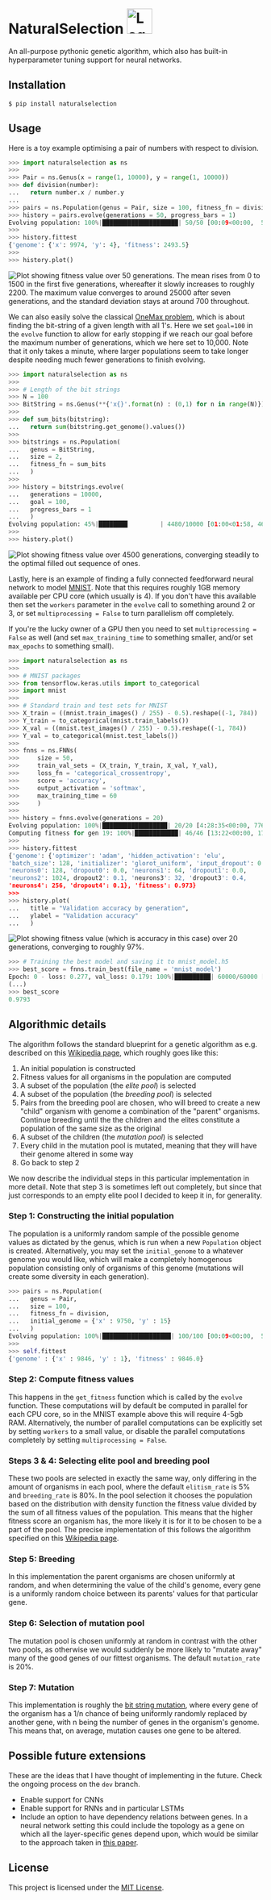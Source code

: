 # NaturalSelection <img src="https://filedn.com/lRBwPhPxgV74tO0rDoe8SpH/naturalselection_data/logo.png" width="50" height="50" alt="Logo of green flower"/>

An all-purpose pythonic genetic algorithm, which also has built-in hyperparameter tuning support for neural networks.


## Installation

```
$ pip install naturalselection
```


## Usage

Here is a toy example optimising a pair of numbers with respect to division.

```python
>>> import naturalselection as ns
>>>
>>> Pair = ns.Genus(x = range(1, 10000), y = range(1, 10000))
>>> def division(number):
...   return number.x / number.y
...
>>> pairs = ns.Population(genus = Pair, size = 100, fitness_fn = division)
>>> history = pairs.evolve(generations = 50, progress_bars = 1)
Evolving population: 100%|█████████████████████| 50/50 [00:09<00:00,  5.28it/s]
>>>
>>> history.fittest
{'genome': {'x': 9974, 'y': 4}, 'fitness': 2493.5}
>>>
>>> history.plot()
```

![Plot showing fitness value over 50 generations. The mean rises from 0 to 1500 in the first five generations, whereafter it slowly increases to roughly 2200. The maximum value converges to around 25000 after seven generations, and the standard deviation stays at around 700 throughout.](https://filedn.com/lRBwPhPxgV74tO0rDoe8SpH/naturalselection_data/numbers_example.png)


We can also easily solve the classical [OneMax problem](http://tracer.lcc.uma.es/problems/onemax/onemax.html), which is about finding the bit-string of a given length with all 1's. Here we set `goal=100` in the `evolve` function to allow for early stopping if we reach our goal before the maximum number of generations, which we here set to 10,000. Note that it only takes a minute, where larger populations seem to take longer despite needing much fewer generations to finish evolving.

```python
>>> import naturalselection as ns
>>>
>>> # Length of the bit strings
>>> N = 100
>>> BitString = ns.Genus(**{'x{}'.format(n) : (0,1) for n in range(N)})
>>>
>>> def sum_bits(bitstring):
...   return sum(bitstring.get_genome().values())
>>>
>>> bitstrings = ns.Population(
...   genus = BitString,
...   size = 2,
...   fitness_fn = sum_bits
...   )
>>> 
>>> history = bitstrings.evolve(
...   generations = 10000,
...   goal = 100, 
...   progress_bars = 1
...   )
Evolving population: 45%|████████         | 4480/10000 [01:00<01:58, 46.43it/s]
>>> 
>>> history.plot()
```

![Plot showing fitness value over 4500 generations, converging steadily to the optimal filled out sequence of ones.](https://filedn.com/lRBwPhPxgV74tO0rDoe8SpH/naturalselection_data/1max_example.png)


Lastly, here is an example of finding a fully connected feedforward neural network to model [MNIST](https://en.wikipedia.org/wiki/MNIST_database). Note that this requires roughly 1GB memory available per CPU core (which usually is 4). If you don't have this available then set the `workers` parameter in the `evolve` call to something around 2 or 3, or set `multiprocessing = False` to turn parallelism off completely. 

If you're the lucky owner of a GPU then you need to set `multiprocessing = False` as well (and set `max_training_time` to something smaller, and/or set `max_epochs` to something small).

```python
>>> import naturalselection as ns
>>>
>>> # MNIST packages
>>> from tensorflow.keras.utils import to_categorical
>>> import mnist
>>>
>>> # Standard train and test sets for MNIST
>>> X_train = ((mnist.train_images() / 255) - 0.5).reshape((-1, 784))
>>> Y_train = to_categorical(mnist.train_labels())
>>> X_val = ((mnist.test_images() / 255) - 0.5).reshape((-1, 784))
>>> Y_val = to_categorical(mnist.test_labels())
>>>
>>> fnns = ns.FNNs(
>>>     size = 50,
>>>     train_val_sets = (X_train, Y_train, X_val, Y_val),
>>>     loss_fn = 'categorical_crossentropy',
>>>     score = 'accuracy',
>>>     output_activation = 'softmax',
>>>     max_training_time = 60
>>>     )
>>> 
>>> history = fnns.evolve(generations = 20)
Evolving population: 100%|██████████████████| 20/20 [4:28:35<00:00, 776.70s/it]
Computing fitness for gen 19: 100%|████████████| 46/46 [13:22<00:00, 17.44s/it]
>>> 
>>> history.fittest
{'genome': {'optimizer': 'adam', 'hidden_activation': 'elu',
'batch_size': 128, 'initializer': 'glorot_uniform', 'input_dropout': 0.1,
'neurons0': 128, 'dropout0': 0.0, 'neurons1': 64, 'dropout1': 0.0,
'neurons2': 1024, dropout2': 0.1, 'neurons3': 32, 'dropout3': 0.4,
'neurons4': 256, 'dropout4': 0.1}, 'fitness': 0.973}
>>> 
>>> history.plot(
...   title = "Validation accuracy by generation",
...   ylabel = "Validation accuracy"
...   )
```

![Plot showing fitness value (which is accuracy in this case) over 20 generations, converging to roughly 97%.](https://filedn.com/lRBwPhPxgV74tO0rDoe8SpH/naturalselection_data/mnist_example.png)

```python
>>> # Training the best model and saving it to mnist_model.h5
>>> best_score = fnns.train_best(file_name = 'mnist_model')
Epoch: 0 - loss: 0.277, val_loss: 0.179: 100%|██████████| 60000/60000 [00:31<00:00, 244.79it/s]
(...)
>>> best_score
0.9793
```


## Algorithmic details

The algorithm follows the standard blueprint for a genetic algorithm as e.g. described on this [Wikipedia page](https://en.wikipedia.org/wiki/Genetic_algorithm), which roughly goes like this:

1. An initial population is constructed
2. Fitness values for all organisms in the population are computed
3. A subset of the population (the *elite pool*) is selected
4. A subset of the population (the *breeding pool*) is selected
5. Pairs from the breeding pool are chosen, who will breed to create a new "child" organism with genome a combination of the "parent" organisms. Continue breeding until the the children and the elites constitute a population of the same size as the original
6. A subset of the children (the *mutation pool*) is selected
7. Every child in the mutation pool is mutated, meaning that they will have their genome altered in some way
8. Go back to step 2

We now describe the individual steps in this particular implementation in more detail. Note that step 3 is sometimes left out completely, but since that just corresponds to an empty elite pool I decided to keep it in, for generality.

### Step 1: Constructing the initial population

The population is a uniformly random sample of the possible genome values as dictated by the genus, which is run when a new `Population` object is created. Alternatively, you may set the `initial_genome` to a whatever genome you would like, which will make a completely homogenous population consisting only of organisms of this genome (mutations will create some diversity in each generation).

```python
>>> pairs = ns.Population(
...   genus = Pair,
...   size = 100,
...   fitness_fn = division,
...   initial_genome = {'x' : 9750, 'y' : 15}
...   )
Evolving population: 100%|███████████████████| 100/100 [00:09<00:00,  5.28it/s]
>>> 
>>> self.fittest
{'genome' : {'x' : 9846, 'y' : 1}, 'fitness' : 9846.0}
```

### Step 2: Compute fitness values

This happens in the `get_fitness` function which is called by the `evolve` function. These computations will by default be computed in parallel for each CPU core, so in the MNIST example above this will require 4-5gb RAM. Alternatively, the number of parallel computations can be explicitly set by setting `workers` to a small value, or disable the parallel computations completely by setting `multiprocessing = False`.

### Steps 3 & 4: Selecting elite pool and breeding pool

These two pools are selected in exactly the same way, only differing in the amount of organisms in each pool, where the default `elitism_rate` is 5% and `breeding_rate` is 80%. In the pool selection it chooses the population based on the distribution with density function the fitness value divided by the sum of all fitness values of the population. This means that the higher fitness score an organism has, the more likely it is for it to be chosen to be a part of the pool. The precise implementation of this follows the algorithm specified on this [Wikipedia page](https://en.wikipedia.org/wiki/Selection_(genetic_algorithm)).

### Step 5: Breeding

In this implementation the parent organisms are chosen uniformly at random, and when determining the value of the child's genome, every gene is a uniformly random choice between its parents' values for that particular gene.

### Step 6: Selection of mutation pool

The mutation pool is chosen uniformly at random in contrast with the other two pools, as otherwise we would suddenly be more likely to "mutate away" many of the good genes of our fittest organisms. The default `mutation_rate` is 20%.

### Step 7: Mutation

This implementation is roughly the [bit string mutation](https://en.wikipedia.org/wiki/Mutation_(genetic_algorithm)), where every gene of the organism has a 1/n chance of being uniformly randomly replaced by another gene, with n being the number of genes in the organism's genome. This means that, on average, mutation causes one gene to be altered.


## Possible future extensions

These are the ideas that I have thought of implementing in the future. Check the ongoing process on the `dev` branch.

* Enable support for CNNs
* Enable support for RNNs and in particular LSTMs
* Include an option to have dependency relations between genes. In a neural network setting this could include the topology as a gene on which all the layer-specific genes depend upon, which would be similar to the approach taken in [this paper](https://arxiv.org/pdf/1703.00548/).


## License

This project is licensed under the [MIT License](https://github.com/saattrupdan/naturalselection/blob/master/LICENSE).
